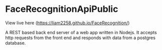 # FaceRecognitionApiPublic

View live here (https://liam2258.github.io/FaceRecognition/)

A REST based back end server of a web app written in Nodejs. It accepts http requests from the front end and responds with data from a postgres database.
